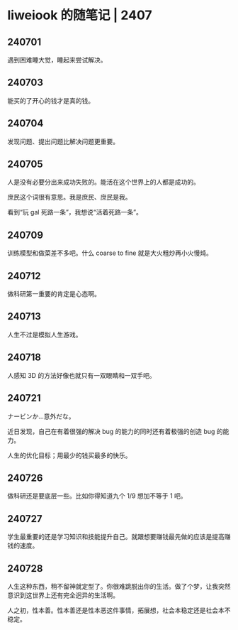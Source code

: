# liweiook 的随笔记 | 2407

## 240701

遇到困难睡大觉，睡起来尝试解决。

## 240703

能买的了开心的钱才是真的钱。

## 240704

发现问题、提出问题比解决问题更重要。

## 240705

人是没有必要分出来成功失败的。能活在这个世界上的人都是成功的。

庶民这个词很有意思。我是庶民、庶民是我。

看到“玩 gal 死路一条”，我想说“活着死路一条”。

## 240709

训练模型和做菜差不多吧。什么 coarse to fine 就是大火粗炒再小火慢炖。

## 240712

做科研第一重要的肯定是心态啊。

## 240713

人生不过是模拟人生游戏。

## 240718

人感知 3D 的方法好像也就只有一双眼睛和一双手吧。

## 240721

ナービンか...意外だな。

近日发现，自己在有着很强的解决 bug 的能力的同时还有着极强的创造 bug 的能力。

人生的优化目标；用最少的钱买最多的快乐。

## 240726

做科研还是要底层一些。比如你得知道九个 1/9 想加不等于 1 吧。

## 240727

学生最重要的还是学习知识和技能提升自己。就跟想要赚钱最先做的应该是提高赚钱的速度。

## 240728

人生这种东西，稍不留神就定型了。你很难跳脱出你的生活。做了个梦，让我突然意识到这世界上还有完全迥异的生活啊。

人之初，性本善。性本善还是性本恶这件事情，拓展想，社会本稳定还是社会本不稳定。
